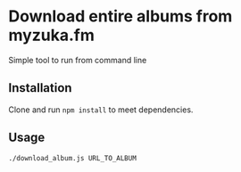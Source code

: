 # Download entire albums from myzuka.fm
Simple tool to run from command line

## Installation
Clone and run `npm install` to meet dependencies.

## Usage
`./download_album.js URL_TO_ALBUM`

